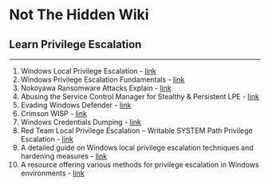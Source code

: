 # Not The Hidden Wiki

## Learn Privilege Escalation
-----

1. Windows Local Privilege Escalation - [link](https://book.hacktricks.xyz/windows-hardening/windows-local-privilege-escalation#write-permissions)
2. Windows Privilege Escalation Fundamentals - [link](https://fuzzysecurity.com/tutorials/16.html)
3. Nokoyawa Ransomware Attacks Explain - [link](https://securelist.com/nokoyawa-ransomware-attacks-with-windows-zero-day/109483/)
4. Abusing the Service Control Manager for Stealthy & Persistent LPE - [link](https://0xv1n.github.io/posts/scmanager/)
5. Evading Windows Defender - [link](https://medium.com/@defsecone/evading-windows-defender-using-obfuscation-techniques-2494b2924807)
6. Crimson WISP - [link](https://systemweakness.com/crimson-wisp-994cbcd1d0bb?sk=v2%2Fccb85a66-691e-4f7c-ba59-9b431f99bf0f)
7. Windows Credentials Dumping - [link](https://karol-mazurek95.medium.com/windows-credentials-dumping-5898d896d048?sk=v2%2Ff651c3bb-0f84-4864-a0d9-1809f3acad9f)
8. Red Team Local Privilege Escalation – Writable SYSTEM Path Privilege Escalation - [link](https://www.praetorian.com/blog/red-team-local-privilege-escalation-writable-system-path-privilege-escalation-part-1/)
9. A detailed guide on Windows local privilege escalation techniques and hardening measures - [link](https://book.hacktricks.xyz/windows-hardening/windows-local-privilege-escalation)
10. A resource offering various methods for privilege escalation in Windows environments - [link](https://www.thehacker.recipes/infra/privilege-escalation/windows)